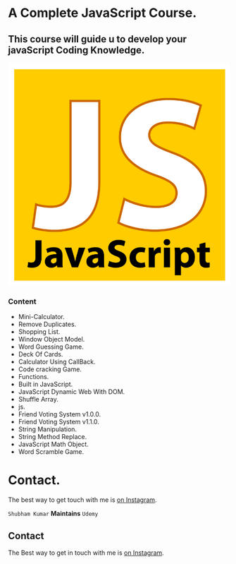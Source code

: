 # A Complete JavaScript Course.

## This course will guide u to develop your javaScript Coding Knowledge.

![JavaScript Image](./js_logo.png)

### Content

- Mini-Calculator.
- Remove Duplicates.
- Shopping List.
- Window Object Model.
- Word Guessing Game.
- Deck Of Cards.
- Calculator Using CallBack.
- Code cracking Game.
- Functions.
- Built in JavaScript.
- JavaScript Dynamic Web With DOM.
- Shuffle Array.
- js.
- Friend Voting System v1.0.0.
- Friend Voting System v1.1.0.
- String Manipulation.
- String Method Replace.
- JavaScript Math Object.
- Word Scramble Game.

# Contact.
The best way to get touch with me is [on Instagram](https://www.instagram.com/subham.kumar032/).



`Shubham Kumar` <b>Maintains</b> `Udemy`

## Contact

The Best way to get in touch with me is [on Instagram](https://www.instagram.com/subham.kumar032/).
